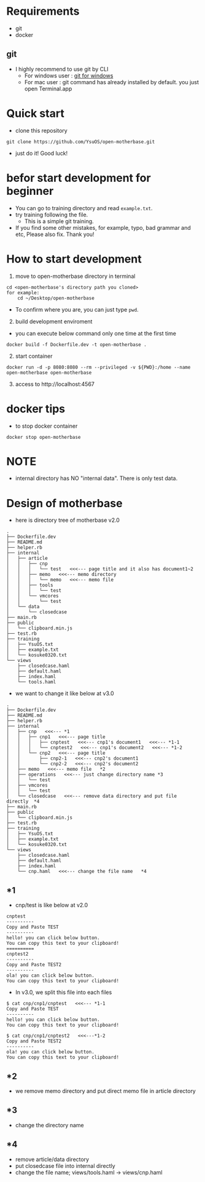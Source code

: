 # Requirements
- git
- docker

## git
- I highly recommend to use git by CLI
  - For windows user : [git for windows](https://gitforwindows.org/)
  - For mac user : git command has already installed by default. you just open Terminal.app

# Quick start
- clone this repository
```
git clone https://github.com/YsuOS/open-motherbase.git
```
- just do it! Good luck!

# befor start development for beginner
- You can go to training directory and read `example.txt`.
- try training following the file.
  - This is a simple git training.
- If you find some other mistakes, for example, typo, bad grammar and etc, Please also fix. Thank you! 

# How to start development
1. move to open-motherbase directory in terminal
```
cd <open-motherbase's directory path you cloned>
for example:
    cd ~/Desktop/open-motherbase
```
- To confirm where you are, you can just type `pwd`.

2. build development enviroment
  - you can execute below command only one time at the first time
```
docker build -f Dockerfile.dev -t open-motherbase .
```
2. start container
```
docker run -d -p 8080:8080 --rm --privileged -v ${PWD}:/home --name open-motherbase open-motherbase
```
3. access to http://localhost:4567

# docker tips
- to stop docker container
```
docker stop open-motherbase
```

# NOTE
- internal directory has NO "internal data". There is only test data.

# Design of motherbase
- here is directory tree of motherbase v2.0
```
.
├── Dockerfile.dev
├── README.md
├── helper.rb
├── internal
│   ├── article
│   │   ├── cnp
│   │   │   └── test   <<<--- page title and it also has document1~2
│   │   ├── memo   <<<--- memo directory
│   │   │   └── memo   <<<--- memo file
│   │   ├── tools
│   │   │   └── test
│   │   └── vmcores
│   │       └── test
│   └── data
│       └── closedcase
├── main.rb
├── public
│   └── clipboard.min.js
├── test.rb
├── training
│   ├── YsuOS.txt
│   ├── example.txt
│   └── kosuke0320.txt
└── views
    ├── closedcase.haml
    ├── default.haml
    ├── index.haml
    └── tools.haml
```

- we want to change it like below at v3.0
```
.
├── Dockerfile.dev
├── README.md
├── helper.rb
├── internal
│   ├── cnp   <<<--- *1
│   │   ├── cnp1   <<<--- page title
│   │   │   ├── cnptest   <<<--- cnp1's document1   <<<--- *1-1
│   │   │   └── cnptest2   <<<--- cnp1's document2   <<<--- *1-2
│   │   └── cnp2   <<<--- page title
│   │       ├── cnp2-1   <<<--- cnp2's document1
│   │       └── cnp2-2   <<<--- cnp2's document2
│   ├── memo   <<<--- memo file   *2
│   ├── operations   <<<--- just change directory name *3
│   │   └── test
│   ├── vmcores
│   │   └── test
│   └── closedcase   <<<--- remove data directory and put file directly  *4
├── main.rb
├── public
│   └── clipboard.min.js
├── test.rb
├── training
│   ├── YsuOS.txt
│   ├── example.txt
│   └── kosuke0320.txt
└── views
    ├── closedcase.haml
    ├── default.haml
    ├── index.haml
    └── cnp.haml   <<<--- change the file name   *4
```

## *1
- cnp/test is like below at v2.0
```
cnptest
----------
Copy and Paste TEST
----------
hello! you can click below button.
You can copy this text to your clipboard!
==========
cnptest2
----------
Copy and Paste TEST2
----------
ola! you can click below button.
You can copy this text to your clipboard!
```

- In v3.0, we split this file into each files
```
$ cat cnp/cnp1/cnptest   <<<--- *1-1
Copy and Paste TEST
----------
hello! you can click below button.
You can copy this text to your clipboard!

$ cat cnp/cnp1/cnptest2   <<<---*1-2
Copy and Paste TEST2
----------
ola! you can click below button.
You can copy this text to your clipboard!
```

## *2
- we remove memo directory and put direct memo file in article directory 

## *3 
- change the directory name

## *4
- remove article/data directory
- put closedcase file into internal directly
- change the file name; views/tools.haml -> views/cnp.haml
